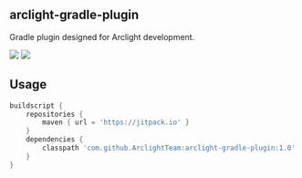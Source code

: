 ## arclight-gradle-plugin

Gradle plugin designed for Arclight development.

![](https://jitpack.io/v/ArclightTeam/arclight-gradle-plugin.svg) ![](https://img.shields.io/github/workflow/status/ArclightTeam/arclight-gradle-plugin/Java%20CI%20with%20Gradle)

## Usage

```groovy
buildscript {
    repositories {
        maven { url = 'https://jitpack.io' }
    }
    dependencies {
        classpath 'com.github.ArclightTeam:arclight-gradle-plugin:1.0'
    }
}
```

